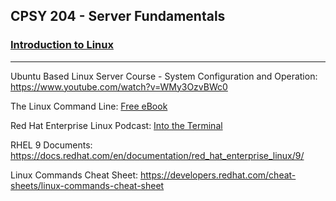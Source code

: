 ## CPSY 204 - Server Fundamentals



### [Introduction to Linux](./intro-to-linux.md)



---

Ubuntu Based Linux Server Course - System Configuration and Operation: https://www.youtube.com/watch?v=WMy3OzvBWc0

The Linux Command Line: [Free eBook](https://linuxcommand.org/tlcl.php)

Red Hat Enterprise Linux Podcast: [Into the Terminal](https://www.youtube.com/playlist?list=PLXJyD2dL4oqeX-C3MvsMUJuEzWM4vLK2C)

RHEL 9 Documents: https://docs.redhat.com/en/documentation/red_hat_enterprise_linux/9/

Linux Commands Cheat Sheet: https://developers.redhat.com/cheat-sheets/linux-commands-cheat-sheet
